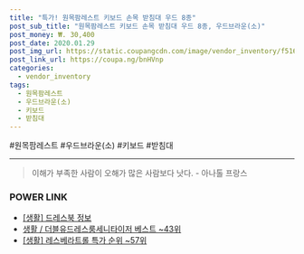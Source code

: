 ```yaml
--- 
title: "특가! 원목팜레스트 키보드 손목 받침대 우드 8종" 
post_sub_title: "원목팜레스트 키보드 손목 받침대 우드 8종, 우드브라운(소)" 
post_money: ₩. 30,400 
post_date: 2020.01.29 
post_img_url: https://static.coupangcdn.com/image/vendor_inventory/f516/65f511538cada3d67028c5bfd87e9053f74b31aeebb69ec1273014c6e8ad.jpg 
post_link_url: https://coupa.ng/bnHVnp 
categories: 
  - vendor_inventory 
tags: 
  - 원목팜레스트 
  - 우드브라운(소) 
  - 키보드 
  - 받침대 
--- 
```

  #원목팜레스트 #우드브라운(소) #키보드 #받침대 
<hr> 

> 이해가 부족한 사람이 오해가 많은 사람보다 낫다. - 아나톨 프랑스 


### POWER LINK

* <a href="https://blog.naver.com/sakai111/221760707876" target="_blank"> [생활] 드레스북 정보 </a>
* <a href="https://blog.naver.com/santokki14/221787826483" target="_blank">생활 / 더블유드레스룸세니타이저 베스트 ~43위</a>
* <a href="https://blog.naver.com/sakai111/221785295512" target="_blank"> [생활] 레스베라트롤 특가 순위 ~57위</a>
